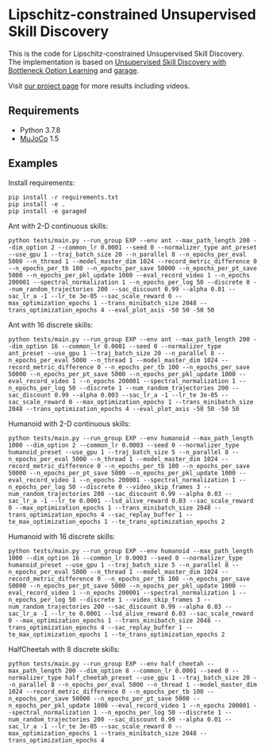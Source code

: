 # Lipschitz-constrained Unsupervised Skill Discovery

This is the code for Lipschitz-constrained Unsupervised Skill Discovery.
The implementation is based on
[Unsupervised Skill Discovery with Bottleneck Option Learning](https://github.com/jaekyeom/IBOL)
and [garage](https://github.com/rlworkgroup/garage/).

Visit [our project page](https://sites.google.com/view/lipschitz-skill) for more results including videos.

## Requirements
- Python 3.7.8
- [MuJoCo](http://mujoco.org/) 1.5

## Examples

Install requirements:
```
pip install -r requirements.txt
pip install -e .
pip install -e garaged
```

Ant with 2-D continuous skills:
```
python tests/main.py --run_group EXP --env ant --max_path_length 200 --dim_option 2 --common_lr 0.0001 --seed 0 --normalizer_type ant_preset --use_gpu 1 --traj_batch_size 20 --n_parallel 8 --n_epochs_per_eval 5000 --n_thread 1 --model_master_dim 1024 --record_metric_difference 0 --n_epochs_per_tb 100 --n_epochs_per_save 50000 --n_epochs_per_pt_save 5000 --n_epochs_per_pkl_update 1000 --eval_record_video 1 --n_epochs 200001 --spectral_normalization 1 --n_epochs_per_log 50 --discrete 0 --num_random_trajectories 200 --sac_discount 0.99 --alpha 0.01 --sac_lr_a -1 --lr_te 3e-05 --sac_scale_reward 0 --max_optimization_epochs 1 --trans_minibatch_size 2048 --trans_optimization_epochs 4 --eval_plot_axis -50 50 -50 50
```
Ant with 16 discrete skills:
```
python tests/main.py --run_group EXP --env ant --max_path_length 200 --dim_option 16 --common_lr 0.0001 --seed 0 --normalizer_type ant_preset --use_gpu 1 --traj_batch_size 20 --n_parallel 8 --n_epochs_per_eval 5000 --n_thread 1 --model_master_dim 1024 --record_metric_difference 0 --n_epochs_per_tb 100 --n_epochs_per_save 50000 --n_epochs_per_pt_save 5000 --n_epochs_per_pkl_update 1000 --eval_record_video 1 --n_epochs 200001 --spectral_normalization 1 --n_epochs_per_log 50 --discrete 1 --num_random_trajectories 200 --sac_discount 0.99 --alpha 0.003 --sac_lr_a -1 --lr_te 3e-05 --sac_scale_reward 0 --max_optimization_epochs 1 --trans_minibatch_size 2048 --trans_optimization_epochs 4 --eval_plot_axis -50 50 -50 50
```
Humanoid with 2-D continuous skills:
```
python tests/main.py --run_group EXP --env humanoid --max_path_length 1000 --dim_option 2 --common_lr 0.0003 --seed 0 --normalizer_type humanoid_preset --use_gpu 1 --traj_batch_size 5 --n_parallel 8 --n_epochs_per_eval 5000 --n_thread 1 --model_master_dim 1024 --record_metric_difference 0 --n_epochs_per_tb 100 --n_epochs_per_save 50000 --n_epochs_per_pt_save 5000 --n_epochs_per_pkl_update 1000 --eval_record_video 1 --n_epochs 200001 --spectral_normalization 1 --n_epochs_per_log 50 --discrete 0 --video_skip_frames 3 --num_random_trajectories 200 --sac_discount 0.99 --alpha 0.03 --sac_lr_a -1 --lr_te 0.0001 --lsd_alive_reward 0.03 --sac_scale_reward 0 --max_optimization_epochs 1 --trans_minibatch_size 2048 --trans_optimization_epochs 4 --sac_replay_buffer 1 --te_max_optimization_epochs 1 --te_trans_optimization_epochs 2
```
Humanoid with 16 discrete skills:
```
python tests/main.py --run_group EXP --env humanoid --max_path_length 1000 --dim_option 16 --common_lr 0.0003 --seed 0 --normalizer_type humanoid_preset --use_gpu 1 --traj_batch_size 5 --n_parallel 8 --n_epochs_per_eval 5000 --n_thread 1 --model_master_dim 1024 --record_metric_difference 0 --n_epochs_per_tb 100 --n_epochs_per_save 50000 --n_epochs_per_pt_save 5000 --n_epochs_per_pkl_update 1000 --eval_record_video 1 --n_epochs 200001 --spectral_normalization 1 --n_epochs_per_log 50 --discrete 1 --video_skip_frames 3 --num_random_trajectories 200 --sac_discount 0.99 --alpha 0.03 --sac_lr_a -1 --lr_te 0.0001 --lsd_alive_reward 0.03 --sac_scale_reward 0 --max_optimization_epochs 1 --trans_minibatch_size 2048 --trans_optimization_epochs 4 --sac_replay_buffer 1 --te_max_optimization_epochs 1 --te_trans_optimization_epochs 2
```
HalfCheetah with 8 discrete skills:
```
python tests/main.py --run_group EXP --env half_cheetah --max_path_length 200 --dim_option 8 --common_lr 0.0001 --seed 0 --normalizer_type half_cheetah_preset --use_gpu 1 --traj_batch_size 20 --n_parallel 8 --n_epochs_per_eval 5000 --n_thread 1 --model_master_dim 1024 --record_metric_difference 0 --n_epochs_per_tb 100 --n_epochs_per_save 50000 --n_epochs_per_pt_save 5000 --n_epochs_per_pkl_update 1000 --eval_record_video 1 --n_epochs 200001 --spectral_normalization 1 --n_epochs_per_log 50 --discrete 1 --num_random_trajectories 200 --sac_discount 0.99 --alpha 0.01 --sac_lr_a -1 --lr_te 3e-05 --sac_scale_reward 0 --max_optimization_epochs 1 --trans_minibatch_size 2048 --trans_optimization_epochs 4
```
